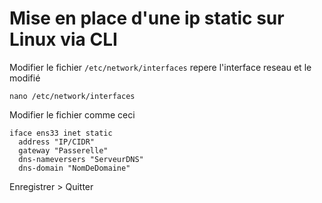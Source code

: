 # Mise en place d'une ip static sur Linux via CLI <br/>
Modifier le fichier ```/etc/network/interfaces``` repere l'interface reseau et le modifié

```
nano /etc/network/interfaces
```
Modifier le fichier comme ceci
```
iface ens33 inet static
  address "IP/CIDR"
  gateway "Passerelle"
  dns-nameversers "ServeurDNS"
  dns-domain "NomDeDomaine"
```
Enregistrer > Quitter
